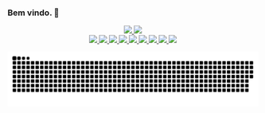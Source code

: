 ### Bem vindo. 👋

<div align="center">
  <a href="https://github.com/olucaslevi">
  <img height="180em" src="https://github-readme-stats.vercel.app/api?username=olucaslevi&show_icons=true&theme=dark&include_all_commits=true&count_private=true"/>
  <img height="180em" src="https://github-readme-stats.vercel.app/api/top-langs/?username=olucaslevi&layout=compact&langs_count=7&theme=dark"/>
</div>
<div align="center"> 
  <img width=6% src="https://cdn.jsdelivr.net/gh/devicons/devicon/icons/html5/html5-plain-wordmark.svg" />
  <img width=6% src="https://cdn.jsdelivr.net/gh/devicons/devicon/icons/css3/css3-plain-wordmark.svg" />
  <img width=6% src="https://cdn.jsdelivr.net/gh/devicons/devicon/icons/javascript/javascript-original.svg" />
  <img width=6% src="https://cdn.jsdelivr.net/gh/devicons/devicon/icons/firebase/firebase-plain.svg" />
  <img width=6% src="https://cdn.jsdelivr.net/gh/devicons/devicon/icons/unity/unity-original.svg" />
  <img width=6% src="https://cdn.jsdelivr.net/gh/devicons/devicon/icons/godot/godot-original-wordmark.svg" />
  <img width=6% src="https://cdn.jsdelivr.net/gh/devicons/devicon/icons/mysql/mysql-original-wordmark.svg" />
  <img width=6% src="https://cdn.jsdelivr.net/gh/devicons/devicon/icons/python/python-original-wordmark.svg" />
  <img width=6% src="https://cdn.jsdelivr.net/gh/devicons/devicon/icons/vscode/vscode-original.svg" />
</div>
 
  ![Snake animation](https://github.com/olucaslevi/olucaslevi/blob/output/github-contribution-grid-snake.svg)
 
